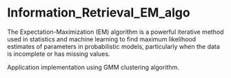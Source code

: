 # Information_Retrieval_EM_algo

The Expectation-Maximization (EM) algorithm is a powerful iterative method used in statistics and machine learning to find maximum likelihood estimates of parameters in probabilistic models, particularly when the data is incomplete or has missing values.

Application implementation using GMM clustering algorithm.
